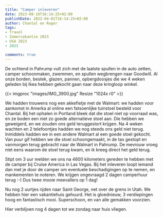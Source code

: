 ```yaml
---
title: "Camper inleveren"
date: 2023-08-16T16:14:25+02:00
publishDate: 2022-04-01T16:14:25+02:00
author: Chantal en Roger
tags:
- Travel
- Zomervakantie 2023
- USA 2023
- 2023

comments: true
---
```


De ochtend in Pahrump vult zich met de laatste spullen in de auto zetten, camper schoonmaken, zwemmen, en spullen wegbrengen naar Goodwill. Al onze borden, bestek, glazen, pannen, opbergdoosjes die we 4 weken geleden bij Ikea hebben gekocht gaan naar deze kringloop winkel.

{{< imgproc "images/IMG_3900.jpg" Resize "1024x r0" >}}

We hadden trouwens nog een akkefietje met de Walmart: we hadden voor aankomst in Amerka al online een fatsoenlijke tuinstoel besteld voor Chantal. Bij het ophalen in Portland bleek dat die stoel niet op voorraad was, en ze boden een niet zo goede alternatieve stoel aan. Die hebben we geweigerd, en we zouden ons geld teruggestort krijgen. Na 4 weken wachten en 2 telefoontjes hadden we nog steeds ons geld niet terug. Inmiddels hadden we in een andere Walmart al een goede stoel gekocht. Van puur gif hebben we die stoel schoongemaakt, in de tas gestopt en vanmorgen terug gebracht naar de Walmart in Pahrump. De mevrouw vroeg niet eens waarom de stoel terug kwam, en ik kreeg direct het geld terug.

Stipt om 3 uur melden we ons na 4600 kilometers gereden te hebben met de camper bij Cruise America in Las Vegas. Bij het inleveren loopt iemand dan met je door de camper om eventuele beschadigingen op te nemen, en mankementen te noteren. We krijgen ongevraagd 2 dagen camperhuur terug :-) Dus twee mooie meevallers op 1 dag!

Nu nog 2 uurtjes rijden naar Saint George, net over de grens in Utah. We hebben hier een vakantiehuis gehuurd. Het is gloednieuw, 3 verdiepingen hoog en fantastisch mooi. Superschoon, en van alle gemakken voorzien.

Hier verblijven nog 4 dagen tot we zondag naar huis vliegen.

